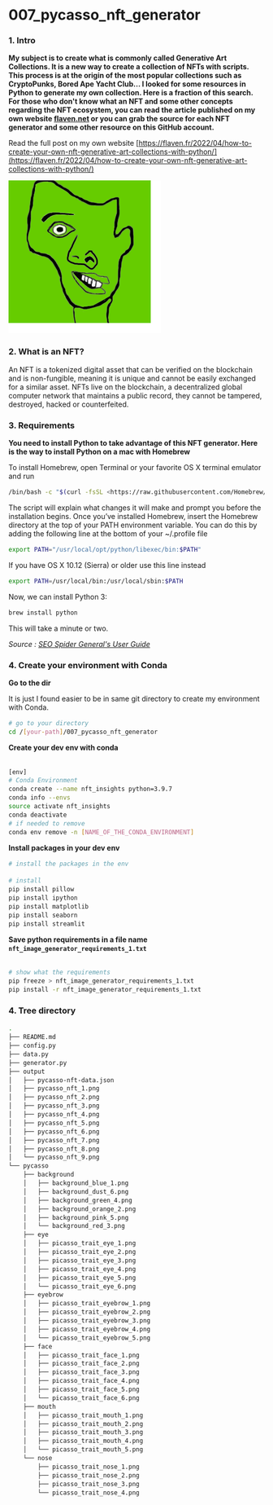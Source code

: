 # 007_pycasso_nft_generator

### 1. Intro

**My subject is to create what is commonly called Generative Art Collections. It is a new way to create a collection of NFTs with scripts. This process is at the origin of the most popular collections such as CryptoPunks, Bored Ape Yacht Club... I looked for some resources in Python to generate my own collection. Here is a fraction of this search. For those who don't know what an NFT and some other concepts regarding the NFT ecosystem, you can read the article published on my own website [flaven.net](https://flaven.fr/) or you can grab the source for each NFT generator and some other resource on this GitHub account.**

Read the full post on my own website [https://flaven.fr/2022/04/how-to-create-your-own-nft-generative-art-collections-with-python/](https://flaven.fr/2022/04/how-to-create-your-own-nft-generative-art-collections-with-python/)

![NFT Example generated with 007_pycasso_nft_generator](example_nft.png "NFT Example generated with 007_pycasso_nft_generator")
### 2. What is an NFT?

An NFT is a tokenized digital asset that can be verified on the blockchain and is non-fungible, meaning it is unique and cannot be easily exchanged for a similar asset. NFTs live on the blockchain, a decentralized global computer network that maintains a public record, they cannot be tampered, destroyed, hacked or counterfeited.

### 3. Requirements

**You need to install Python to take advantage of this NFT generator. Here is the way to install Python on a mac with Homebrew**

To install Homebrew, open Terminal or your favorite OS X terminal emulator and run

```bash
/bin/bash -c "$(curl -fsSL <https://raw.githubusercontent.com/Homebrew/install/master/install.sh>)"
```

The script will explain what changes it will make and prompt you before the installation begins. Once you’ve installed Homebrew, insert the Homebrew directory at the top of your PATH environment variable. You can do this by adding the following line at the bottom of your ~/.profile file

```bash
export PATH="/usr/local/opt/python/libexec/bin:$PATH"
```

If you have OS X 10.12 (Sierra) or older use this line instead

```bash
export PATH=/usr/local/bin:/usr/local/sbin:$PATH
```

Now, we can install Python 3:

```bash
brew install python
```

This will take a minute or two.

*Source : [SEO Spider General's User Guide](https://docs.python-guide.org/starting/install3/osx/)*

### 4. Create your environment with Conda

**Go to the dir**

It is just I found easier to be in same git directory to create my environment with Conda.

```bash
# go to your directory
cd /[your-path]/007_pycasso_nft_generator
```

**Create your dev env with conda**

```bash

[env]
# Conda Environment
conda create --name nft_insights python=3.9.7
conda info --envs
source activate nft_insights
conda deactivate
# if needed to remove
conda env remove -n [NAME_OF_THE_CONDA_ENVIRONMENT]

```

**Install packages in your dev env**

```bash
# install the packages in the env

# install
pip install pillow
pip install ipython
pip install matplotlib
pip install seaborn
pip install streamlit

```

**Save python requirements in a file name `nft_image_generator_requirements_1.txt`**

```bash

# show what the requirements
pip freeze > nft_image_generator_requirements_1.txt
pip install -r nft_image_generator_requirements_1.txt

```

### 4. Tree directory

```bash
.
├── README.md
├── config.py
├── data.py
├── generator.py
├── output
│   ├── pycasso-nft-data.json
│   ├── pycasso_nft_1.png
│   ├── pycasso_nft_2.png
│   ├── pycasso_nft_3.png
│   ├── pycasso_nft_4.png
│   ├── pycasso_nft_5.png
│   ├── pycasso_nft_6.png
│   ├── pycasso_nft_7.png
│   ├── pycasso_nft_8.png
│   └── pycasso_nft_9.png
└── pycasso
    ├── background
    │   ├── background_blue_1.png
    │   ├── background_dust_6.png
    │   ├── background_green_4.png
    │   ├── background_orange_2.png
    │   ├── background_pink_5.png
    │   └── background_red_3.png
    ├── eye
    │   ├── picasso_trait_eye_1.png
    │   ├── picasso_trait_eye_2.png
    │   ├── picasso_trait_eye_3.png
    │   ├── picasso_trait_eye_4.png
    │   ├── picasso_trait_eye_5.png
    │   └── picasso_trait_eye_6.png
    ├── eyebrow
    │   ├── picasso_trait_eyebrow_1.png
    │   ├── picasso_trait_eyebrow_2.png
    │   ├── picasso_trait_eyebrow_3.png
    │   ├── picasso_trait_eyebrow_4.png
    │   └── picasso_trait_eyebrow_5.png
    ├── face
    │   ├── picasso_trait_face_1.png
    │   ├── picasso_trait_face_2.png
    │   ├── picasso_trait_face_3.png
    │   ├── picasso_trait_face_4.png
    │   ├── picasso_trait_face_5.png
    │   └── picasso_trait_face_6.png
    ├── mouth
    │   ├── picasso_trait_mouth_1.png
    │   ├── picasso_trait_mouth_2.png
    │   ├── picasso_trait_mouth_3.png
    │   ├── picasso_trait_mouth_4.png
    │   └── picasso_trait_mouth_5.png
    └── nose
        ├── picasso_trait_nose_1.png
        ├── picasso_trait_nose_2.png
        ├── picasso_trait_nose_3.png
        └── picasso_trait_nose_4.png
```



